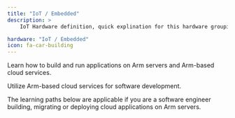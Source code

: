 ```yaml
---
title: "IoT / Embedded"
description: >
    IoT Hardware definition, quick explination for this hardware grouping. Should be approximatly this long to allow for proper reading.

hardware: "IoT / Embedded"
icon: fa-car-building
---
```

Learn how to build and run applications on Arm servers and Arm-based cloud services.

Utilize Arm-based cloud services for software development.

The learning paths below are applicable if you are a software engineer building, migrating or deploying cloud applications on Arm servers.